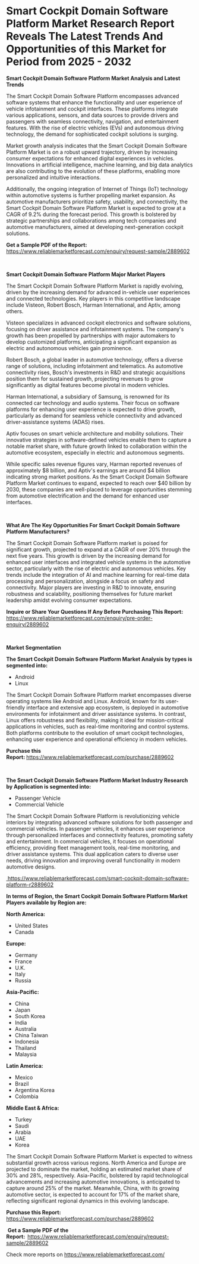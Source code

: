 <p><h1>Smart Cockpit Domain Software Platform Market Research Report Reveals The Latest Trends And Opportunities of this Market for Period from 2025 - 2032</h1></p><p><strong>Smart Cockpit Domain Software Platform Market Analysis and Latest Trends</strong></p>
<p><p>The Smart Cockpit Domain Software Platform encompasses advanced software systems that enhance the functionality and user experience of vehicle infotainment and cockpit interfaces. These platforms integrate various applications, sensors, and data sources to provide drivers and passengers with seamless connectivity, navigation, and entertainment features. With the rise of electric vehicles (EVs) and autonomous driving technology, the demand for sophisticated cockpit solutions is surging.</p><p>Market growth analysis indicates that the Smart Cockpit Domain Software Platform Market is on a robust upward trajectory, driven by increasing consumer expectations for enhanced digital experiences in vehicles. Innovations in artificial intelligence, machine learning, and big data analytics are also contributing to the evolution of these platforms, enabling more personalized and intuitive interactions.</p><p>Additionally, the ongoing integration of Internet of Things (IoT) technology within automotive systems is further propelling market expansion. As automotive manufacturers prioritize safety, usability, and connectivity, the Smart Cockpit Domain Software Platform Market is expected to grow at a CAGR of 9.2% during the forecast period. This growth is bolstered by strategic partnerships and collaborations among tech companies and automotive manufacturers, aimed at developing next-generation cockpit solutions.</p></p>
<p><strong>Get a Sample PDF of the Report:&nbsp;</strong> <a href="https://www.reliablemarketforecast.com/enquiry/request-sample/2889602?utm_campaign=2449&utm_medium=2&utm_source=Github&utm_content=ia&utm_term=14032025&utm_id=smart-cockpit-domain-software-platform">https://www.reliablemarketforecast.com/enquiry/request-sample/2889602</a></p>
<p>&nbsp;</p>
<p><strong>Smart Cockpit Domain Software Platform Major Market Players</strong></p>
<p><p>The Smart Cockpit Domain Software Platform Market is rapidly evolving, driven by the increasing demand for advanced in-vehicle user experiences and connected technologies. Key players in this competitive landscape include Visteon, Robert Bosch, Harman International, and Aptiv, among others.</p><p>Visteon specializes in advanced cockpit electronics and software solutions, focusing on driver assistance and infotainment systems. The company's growth has been propelled by partnerships with major automakers to develop customized platforms, anticipating a significant expansion as electric and autonomous vehicles gain prominence.</p><p>Robert Bosch, a global leader in automotive technology, offers a diverse range of solutions, including infotainment and telematics. As automotive connectivity rises, Bosch's investments in R&D and strategic acquisitions position them for sustained growth, projecting revenues to grow significantly as digital features become pivotal in modern vehicles.</p><p>Harman International, a subsidiary of Samsung, is renowned for its connected car technology and audio systems. Their focus on software platforms for enhancing user experience is expected to drive growth, particularly as demand for seamless vehicle connectivity and advanced driver-assistance systems (ADAS) rises.</p><p>Aptiv focuses on smart vehicle architecture and mobility solutions. Their innovative strategies in software-defined vehicles enable them to capture a notable market share, with future growth linked to collaboration within the automotive ecosystem, especially in electric and autonomous segments.</p><p>While specific sales revenue figures vary, Harman reported revenues of approximately $8 billion, and Aptiv's earnings are around $4 billion indicating strong market positions. As the Smart Cockpit Domain Software Platform Market continues to expand, expected to reach over $40 billion by 2030, these companies are well-placed to leverage opportunities stemming from automotive electrification and the demand for enhanced user interfaces.</p></p>
<p>&nbsp;</p>
<p><strong>What Are The Key Opportunities For Smart Cockpit Domain Software Platform Manufacturers?</strong></p>
<p><p>The Smart Cockpit Domain Software Platform market is poised for significant growth, projected to expand at a CAGR of over 20% through the next five years. This growth is driven by the increasing demand for enhanced user interfaces and integrated vehicle systems in the automotive sector, particularly with the rise of electric and autonomous vehicles. Key trends include the integration of AI and machine learning for real-time data processing and personalization, alongside a focus on safety and connectivity. Major players are investing in R&D to innovate, ensuring robustness and scalability, positioning themselves for future market leadership amidst evolving consumer expectations.</p></p>
<p><strong>Inquire or Share Your Questions If Any Before Purchasing This Report:</strong> <a href="https://www.reliablemarketforecast.com/enquiry/pre-order-enquiry/2889602?utm_campaign=2449&utm_medium=2&utm_source=Github&utm_content=ia&utm_term=14032025&utm_id=smart-cockpit-domain-software-platform">https://www.reliablemarketforecast.com/enquiry/pre-order-enquiry/2889602</a></p>
<p>&nbsp;</p>
<p><strong>Market Segmentation</strong></p>
<p><strong>The Smart Cockpit Domain Software Platform Market Analysis by types is segmented into:</strong></p>
<p><ul><li>Android</li><li>Linux</li></ul></p>
<p><p>The Smart Cockpit Domain Software Platform market encompasses diverse operating systems like Android and Linux. Android, known for its user-friendly interface and extensive app ecosystem, is deployed in automotive environments for infotainment and driver assistance systems. In contrast, Linux offers robustness and flexibility, making it ideal for mission-critical applications in vehicles, such as real-time monitoring and control systems. Both platforms contribute to the evolution of smart cockpit technologies, enhancing user experience and operational efficiency in modern vehicles.</p></p>
<p><strong>Purchase this Report:&nbsp;</strong><a href="https://www.reliablemarketforecast.com/purchase/2889602?utm_campaign=2449&utm_medium=2&utm_source=Github&utm_content=ia&utm_term=14032025&utm_id=smart-cockpit-domain-software-platform">https://www.reliablemarketforecast.com/purchase/2889602</a></p>
<p>&nbsp;</p>
<p><strong>The Smart Cockpit Domain Software Platform Market Industry Research by Application is segmented into:</strong></p>
<p><ul><li>Passenger Vehicle</li><li>Commercial Vehicle</li></ul></p>
<p><p>The Smart Cockpit Domain Software Platform is revolutionizing vehicle interiors by integrating advanced software solutions for both passenger and commercial vehicles. In passenger vehicles, it enhances user experience through personalized interfaces and connectivity features, promoting safety and entertainment. In commercial vehicles, it focuses on operational efficiency, providing fleet management tools, real-time monitoring, and driver assistance systems. This dual application caters to diverse user needs, driving innovation and improving overall functionality in modern automotive designs.</p></p>
<p><a href="https://www.reliablemarketforecast.com/smart-cockpit-domain-software-platform-r2889602?utm_campaign=2449&utm_medium=2&utm_source=Github&utm_content=ia&utm_term=14032025&utm_id=smart-cockpit-domain-software-platform">&nbsp;https://www.reliablemarketforecast.com/smart-cockpit-domain-software-platform-r2889602</a></p>
<p><strong>In terms of Region, the Smart Cockpit Domain Software Platform Market Players available by Region are:</strong></p>
<p>
    <p> <strong> North America: </strong>
        <ul>
            <li>United States</li>
            <li>Canada</li>
        </ul>
        </p> 
    <p> <strong> Europe: </strong>
        <ul>
            <li>Germany</li>
            <li>France</li>
            <li>U.K.</li>
            <li>Italy</li>
            <li>Russia</li>
        </ul>
        </p> 
    <p> <strong> Asia-Pacific: </strong>
        <ul>
            <li>China</li>
            <li>Japan</li>
            <li>South Korea</li>
            <li>India</li>
            <li>Australia</li>
            <li>China Taiwan</li>
            <li>Indonesia</li>
            <li>Thailand</li>
            <li>Malaysia</li>
        </ul>
        </p> 
    <p> <strong> Latin America: </strong>
        <ul>
            <li>Mexico</li>
            <li>Brazil</li>
            <li>Argentina Korea</li>
            <li>Colombia</li>
        </ul>
        </p> 
    <p> <strong> Middle East & Africa: </strong>
        <ul>
            <li>Turkey</li>
            <li>Saudi</li>
            <li>Arabia</li>
            <li>UAE</li>
            <li>Korea</li>
        </ul>
    </p>
    </p>
<p><p>The Smart Cockpit Domain Software Platform Market is expected to witness substantial growth across various regions. North America and Europe are projected to dominate the market, holding an estimated market share of 30% and 28%, respectively. Asia-Pacific, bolstered by rapid technological advancements and increasing automotive innovations, is anticipated to capture around 25% of the market. Meanwhile, China, with its growing automotive sector, is expected to account for 17% of the market share, reflecting significant regional dynamics in this evolving landscape.</p></p>
<p><strong>Purchase this Report: </strong><a href="https://www.reliablemarketforecast.com/purchase/2889602?utm_campaign=2449&utm_medium=2&utm_source=Github&utm_content=ia&utm_term=14032025&utm_id=smart-cockpit-domain-software-platform">https://www.reliablemarketforecast.com/purchase/2889602</a></p>
<p>&nbsp;<strong>Get a Sample PDF of the Report:&nbsp;&nbsp;</strong><a href="https://www.reliablemarketforecast.com/enquiry/request-sample/2889602?utm_campaign=2449&utm_medium=2&utm_source=Github&utm_content=ia&utm_term=14032025&utm_id=smart-cockpit-domain-software-platform">https://www.reliablemarketforecast.com/enquiry/request-sample/2889602</a></p>
<p><strong></strong></p>
<p>Check more reports on <a href="https://www.reliablemarketforecast.com/?utm_campaign=2449&utm_medium=2&utm_source=Github&utm_content=ia&utm_term=14032025&utm_id=smart-cockpit-domain-software-platform">https://www.reliablemarketforecast.com/</a></p>